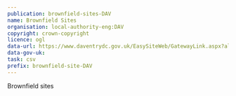 ```yaml
---
publication: brownfield-sites-DAV
name: Brownfield Sites
organisation: local-authority-eng:DAV
copyright: crown-copyright
licence: ogl
data-url: https://www.daventrydc.gov.uk/EasySiteWeb/GatewayLink.aspx?alId=46090
data-gov-uk: 
task: csv
prefix: brownfield-site-DAV
---
```


Brownfield sites

